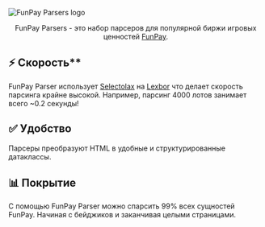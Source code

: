![FunPay Parsers logo](https://repository-images.githubusercontent.com/987755633/dc43078b-d948-4a54-8beb-e76cd864b9d7)

<p align=center>FunPay Parsers - это набор парсеров для популярной биржи игровых ценностей <a href="https://funpay.com">FunPay</a>.</p>

## ⚡ Скорость**
FunPay Parser использует [Selectolax](https://github.com/rushter/selectolax) на [Lexbor](https://github.com/lexbor/lexbor) 
что делает скорость парсинга крайне высокой. Например, парсинг 4000 лотов занимает всего ~0.2 секунды!

## **✅ Удобство**
Парсеры преобразуют HTML в удобные и структурированные датаклассы.

## **📊 Покрытие**
С помощью FunPay Parser можно спарсить 99% всех сущностей FunPay. Начиная с бейджиков и заканчивая целыми страницами.